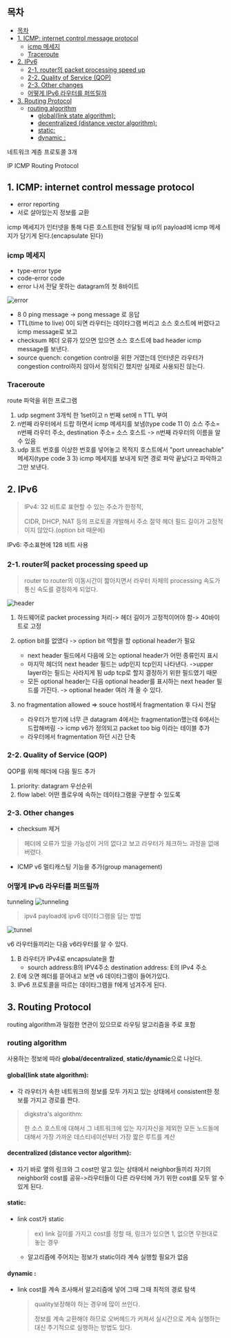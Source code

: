 ## 목차
- [목차](#목차)
- [1. ICMP: internet control message protocol](#1-icmp-internet-control-message-protocol)
  - [icmp 메세지](#icmp-메세지)
  - [Traceroute](#traceroute)
- [2. IPv6](#2-ipv6)
  - [2-1. router의 packet processing speed up](#2-1-router의-packet-processing-speed-up)
  - [2-2. Quality of Service (QOP)](#2-2-quality-of-service-qop)
  - [2-3. Other changes](#2-3-other-changes)
  - [어떻게 IPv6 라우터를 퍼뜨릴까](#어떻게-ipv6-라우터를-퍼뜨릴까)
- [3. Routing Protocol](#3-routing-protocol)
  - [routing algorithm](#routing-algorithm)
    - [global(link state algorithm):](#globallink-state-algorithm)
    - [decentralized (distance vector algorithm):](#decentralized-distance-vector-algorithm)
    - [static:](#static)
    - [dynamic :](#dynamic-)

네트워크 계층 프로토콜 3개 

IP ICMP Routing Protocol

## 1. ICMP: internet control message protocol
* error reporting
* 서로 살아있는지 정보를 교환

icmp 메세지가 인터넷을 통해 다른 호스트한테 전달될 때 ip의 payload에 icmp 메세지가 담기게 된다.(encapsulate 된다)

### icmp 메세지

* type-error type
* code-error code
* error 나서 전달 못하는 datagram의 첫 8바이트
  
![error](../images/11-1-1.png)

* 8 0 ping message -> pong message 로 응답
* TTL(time to live) 0이 되면 라우터는 데이타그램 버리고 소스 호스트에 버렸다고 icmp message로 보고
* checksum 헤더 오류가 있으면 있으면 소스 호스트에 bad header icmp message를 보낸다.
* source quench: congetion control을 위한 거였는데 인터넷은 라우터가 congestion control하지 않아서 정의되긴 했지만 실제로 사용되진 않는다.

### Traceroute

route 파악을 위한 프로그램

1. udp segment 3개씩 한 1set이고 n 번째 set에 n TTL 부여
2. n번째 라우터에서 드랍 하면서 icmp 메세지를 보냄(type code 11 0) 소스 주소= n번째 라우터 주소, destination 주소= 소스 호스트 -> n번째 라우터의 이름을 알 수 있음 
3. udp 포트 번호를 이상한 번호를 넣어놓고 목적지 호스트에서 "port unreachable" 메세지(type code 3 3) icmp 메세지를 보내게 되면 경로 파악 끝났다고 파악하고 그만 보낸다.

## 2. IPv6
> IPv4: 32 비트로 표현할 수 있는 주소가 한정적,
> 
> CIDR, DHCP, NAT 등의 프로토콜 개발해서 주소 절약 
헤더 필드 길이가 고정적이지 않았다.(option bit 때문에)

IPv6: 주소표현에 128 비트 사용

### 2-1. router의 packet processing speed up
> router to router의 이동시간이 짧아지면서 라우터 자체의 processing 속도가 통신 속도를 결정하게 되었다.

![header](../images/11-1-2.png)

1. 하드웨어로 packet processing 처리-> 헤더 길이가 고정적이어야 함-> 40바이트로 고정

2. option bit를 없앴다 -> option bit 역할을 할 optional header가 필요
   * next header 필드에서 다음에 오는 optional header가 어떤 종류인지 표시
   * 마지막 헤더의 next header 필드는 udp인지 tcp인지 나타낸다. ->upper layer라는 필드는 사라지게 됨 udp tcp로 할지 결정하기 위한 필드였기 때문
   * 모든 optional header는 다음 optional header를 표시하는 next header 필드를 가진다. -> optional header 여러 개 올 수 있다.
  
3. no fragmentation allowed => souce host에서 fragmentation 후 다시 전달
   * 라우터가 받기에 너무 큰 datagram 4에서는 fragmentation했는데 6에서는 드랍해버림 -> icmp v6가 정의되고 packet too big 이라는 테이블 추가 
   * 라우터에서 fragmentation 하던 시간 단축
  

### 2-2. Quality of Service (QOP)

QOP를 위해 헤더에 다음 필드 추가 
1. priority: datagram 우선순위 
2. flow label: 어떤 플로우에 속하는 데이타그램을 구분할 수 있도록

### 2-3. Other changes
* checksum 제거 
> 헤더에 오류가 있을 가능성이 거의 없다고 보고 라우터가 체크하느 과정을 없애버렸다.

* ICMP v6 멀티캐스팅 기능을 추가(group management)

### 어떻게 IPv6 라우터를 퍼뜨릴까
tunneling
![tunneling](../images/11-1-3.png)
> ipv4 payload에 ipv6 데이타그램을 담는 방법

![tunnel](../images/11-1-4.png)

v6 라우터들끼리는 다음 v6라우터를 알 수 있다.

1. B 라우터가 IPv4로 encapsulate을 함 
   * sourch address:B의 IPV4주소  destination address: E의 IPv4 주소
2. E에 오면 헤더를 뜯어내고 보면 v6 데이타그램이 들어가있다.
3. IPv6 프로토콜을 따르는 데이타그램을 f에게 넘겨주게 된다.

## 3. Routing Protocol 
routing algorithm과 밀접한 연관이 있으므로 라우팅 알고리즘을 주로 포함 

### routing algorithm 
사용하는 정보에 따라 **global/decentralized**, **static/dynamic**으로 나뉜다.

#### global(link state algorithm):
* 각 라우터가 속한 네트워크의 정보를 모두 가지고 있는 상태에서 consistent한 정보를 가지고 경로를 짠다.

> digkstra's algorithm:
> 
> 한 소스 호스트에 대해서 그 네트워크에 있는 자기자신을 제외한 모든 노드들에 대해서 가장 가까운 데스티네이션부터 가장 짧은 루트를 계산
 
#### decentralized (distance vector algorithm): 
* 자기 바로 옆의 링크와 그 cost만 알고 있는 상태에서 neighbor들끼리 자기의 neighbor와 cost를 공유->라우터들이 다른 라우터에 가기 위한 cost를 모두 알 수 있게 된다.

#### static: 
* link cost가 static
  > ex) link 길이를 가지고 cost를 정할 때, 링크가 있으면 1, 없으면 무한대로 놓는 경우 
    * 알고리즘에 주어지는 정보가 static이라 계속 실행할 필요가 없음
#### dynamic :
* link cost를 계속 조사해서 알고리즘에 넣어 그때 그때 최적의 경로 탐색
  > quality보장해야 하는 경우에 많이 쓰인다.
  >
  > 정보를 계속 교환해야 하므로 오버헤드가 커져서 실시간으로 계속 실행하는 대신 주기적으로 실행하는 방법도 있다.